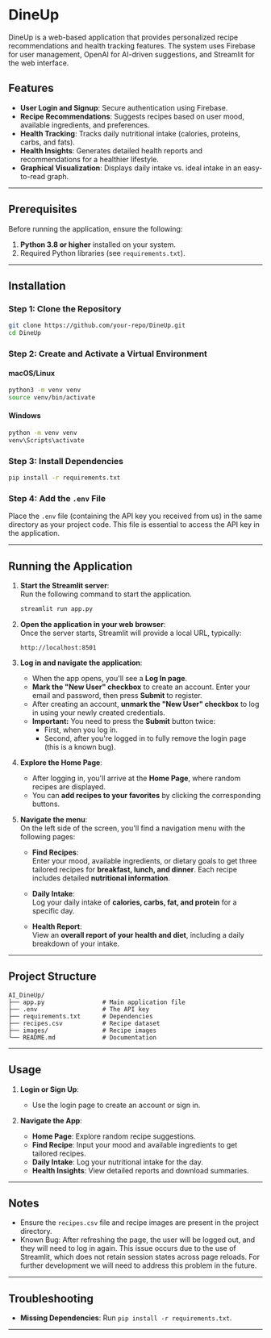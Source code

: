 # DineUp

DineUp is a web-based application that provides personalized recipe recommendations and health tracking features. The system uses Firebase for user management, OpenAI for AI-driven suggestions, and Streamlit for the web interface.

## Features

- **User Login and Signup**: Secure authentication using Firebase.
- **Recipe Recommendations**: Suggests recipes based on user mood, available ingredients, and preferences.
- **Health Tracking**: Tracks daily nutritional intake (calories, proteins, carbs, and fats).
- **Health Insights**: Generates detailed health reports and recommendations for a healthier lifestyle.
- **Graphical Visualization**: Displays daily intake vs. ideal intake in an easy-to-read graph.

---

## Prerequisites

Before running the application, ensure the following:

1. **Python 3.8 or higher** installed on your system.
2. Required Python libraries (see `requirements.txt`).

---

## Installation

### Step 1: Clone the Repository

```bash
git clone https://github.com/your-repo/DineUp.git
cd DineUp
```

### Step 2: Create and Activate a Virtual Environment

#### macOS/Linux
```bash
python3 -m venv venv
source venv/bin/activate
```

#### Windows
```bash
python -m venv venv
venv\Scripts\activate
```

### Step 3: Install Dependencies

```bash
pip install -r requirements.txt
```

### Step 4: Add the `.env` File  
Place the `.env` file (containing the API key you received from us) in the same directory as your project code. This file is essential to access the API key in the application.

---

## Running the Application

1. **Start the Streamlit server**:  
   Run the following command to start the application.  
   ```bash
   streamlit run app.py
   ```

2. **Open the application in your web browser**:  
   Once the server starts, Streamlit will provide a local URL, typically:  
   ```
   http://localhost:8501
   ```

3. **Log in and navigate the application**:  
   - When the app opens, you'll see a **Log In page**.  
   - **Mark the "New User" checkbox** to create an account. Enter your email and password, then press **Submit** to register.  
   - After creating an account, **unmark the "New User" checkbox** to log in using your newly created credentials.  
   - **Important:** You need to press the **Submit** button twice:  
     - First, when you log in.  
     - Second, after you're logged in to fully remove the login page (this is a known bug).  

4. **Explore the Home Page**:  
   - After logging in, you'll arrive at the **Home Page**, where random recipes are displayed.  
   - You can **add recipes to your favorites** by clicking the corresponding buttons.

5. **Navigate the menu**:  
   On the left side of the screen, you'll find a navigation menu with the following pages:  

   - **Find Recipes**:  
     Enter your mood, available ingredients, or dietary goals to get three tailored recipes for **breakfast, lunch, and dinner**. Each recipe includes detailed **nutritional information**.

   - **Daily Intake**:  
     Log your daily intake of **calories, carbs, fat, and protein** for a specific day.

   - **Health Report**:  
     View an **overall report of your health and diet**, including a daily breakdown of your intake.
     
---

## Project Structure

```
AI_DineUp/
├── app.py                # Main application file
├── .env                  # The API key 
├── requirements.txt      # Dependencies
├── recipes.csv           # Recipe dataset
├── images/               # Recipe images
└── README.md             # Documentation
```

---

## Usage

1. **Login or Sign Up**:
   - Use the login page to create an account or sign in.

2. **Navigate the App**:
   - **Home Page**: Explore random recipe suggestions.
   - **Find Recipe**: Input your mood and available ingredients to get tailored recipes.
   - **Daily Intake**: Log your nutritional intake for the day.
   - **Health Insights**: View detailed reports and download summaries.

---

## Notes

- Ensure the `recipes.csv` file and recipe images are present in the project directory.
- Known Bug: After refreshing the page, the user will be logged out, and they will need to log in again. This issue occurs due to the use of Streamlit, which does not retain session states across page reloads. For further development we will need to address this problem in the future.


---

## Troubleshooting

- **Missing Dependencies**: Run `pip install -r requirements.txt`.

---

